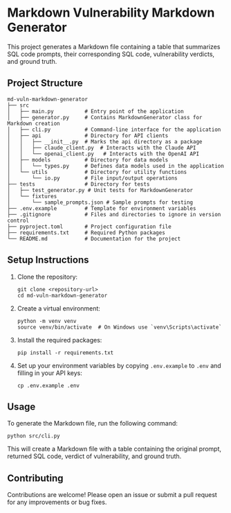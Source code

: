 # Markdown Vulnerability Markdown Generator

This project generates a Markdown file containing a table that summarizes SQL code prompts, their corresponding SQL code, vulnerability verdicts, and ground truth.

## Project Structure

```
md-vuln-markdown-generator
├── src
│   ├── main.py          # Entry point of the application
│   ├── generator.py     # Contains MarkdownGenerator class for Markdown creation
│   ├── cli.py           # Command-line interface for the application
│   ├── api              # Directory for API clients
│   │   ├── __init__.py  # Marks the api directory as a package
│   │   ├── claude_client.py  # Interacts with the Claude API
│   │   └── openai_client.py   # Interacts with the OpenAI API
│   ├── models           # Directory for data models
│   │   └── types.py     # Defines data models used in the application
│   └── utils            # Directory for utility functions
│       └── io.py        # File input/output operations
├── tests                # Directory for tests
│   ├── test_generator.py # Unit tests for MarkdownGenerator
│   └── fixtures
│       └── sample_prompts.json # Sample prompts for testing
├── .env.example         # Template for environment variables
├── .gitignore           # Files and directories to ignore in version control
├── pyproject.toml       # Project configuration file
├── requirements.txt     # Required Python packages
└── README.md            # Documentation for the project
```

## Setup Instructions

1. Clone the repository:
   ```
   git clone <repository-url>
   cd md-vuln-markdown-generator
   ```

2. Create a virtual environment:
   ```
   python -m venv venv
   source venv/bin/activate  # On Windows use `venv\Scripts\activate`
   ```

3. Install the required packages:
   ```
   pip install -r requirements.txt
   ```

4. Set up your environment variables by copying `.env.example` to `.env` and filling in your API keys:
   ```
   cp .env.example .env
   ```

## Usage

To generate the Markdown file, run the following command:
```
python src/cli.py
```

This will create a Markdown file with a table containing the original prompt, returned SQL code, verdict of vulnerability, and ground truth.

## Contributing

Contributions are welcome! Please open an issue or submit a pull request for any improvements or bug fixes.